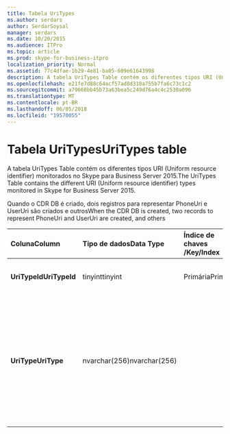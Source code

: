 ```yaml
---
title: Tabela UriTypes
ms.author: serdars
author: SerdarSoysal
manager: serdars
ms.date: 10/20/2015
ms.audience: ITPro
ms.topic: article
ms.prod: skype-for-business-itpro
localization_priority: Normal
ms.assetid: 77c4dfae-1b29-4e81-ba05-609e61643998
description: A tabela UriTypes Table contém os diferentes tipos URI (Uniform resource identifier) monitorados no Skype para Business Server 2015.
ms.openlocfilehash: e21fe7d88c64acf57ad8d318a755b7fa6c73c1c2
ms.sourcegitcommit: a79668bb45b73a63bea5c249d76a4c4c2530a096
ms.translationtype: MT
ms.contentlocale: pt-BR
ms.lasthandoff: 06/05/2018
ms.locfileid: "19570055"
---
```

# <a name="uritypes-table"></a><span data-ttu-id="ede42-103">Tabela UriTypes</span><span class="sxs-lookup"><span data-stu-id="ede42-103">UriTypes table</span></span>
 
<span data-ttu-id="ede42-104">A tabela UriTypes Table contém os diferentes tipos URI (Uniform resource identifier) monitorados no Skype para Business Server 2015.</span><span class="sxs-lookup"><span data-stu-id="ede42-104">The UriTypes Table contains the different URI (Uniform resource identifier) types monitored in Skype for Business Server 2015.</span></span>

<span data-ttu-id="ede42-105">Quando o CDR DB é criado, dois registros para representar PhoneUri e UserUri são criados e outros</span><span class="sxs-lookup"><span data-stu-id="ede42-105">When the CDR DB is created, two records to represent PhoneUri and UserUri are created, and others</span></span> 
  
|<span data-ttu-id="ede42-106">**Coluna**</span><span class="sxs-lookup"><span data-stu-id="ede42-106">**Column**</span></span>|<span data-ttu-id="ede42-107">**Tipo de dados**</span><span class="sxs-lookup"><span data-stu-id="ede42-107">**Data Type**</span></span>|<span data-ttu-id="ede42-108">**Índice de chaves /**</span><span class="sxs-lookup"><span data-stu-id="ede42-108">**Key/Index**</span></span>|<span data-ttu-id="ede42-109">**Detalhes**</span><span class="sxs-lookup"><span data-stu-id="ede42-109">**Details**</span></span>|
|:-----|:-----|:-----|:-----|
|<span data-ttu-id="ede42-110">**UriTypeId**</span><span class="sxs-lookup"><span data-stu-id="ede42-110">**UriTypeId**</span></span> <br/> |<span data-ttu-id="ede42-111">tinyint</span><span class="sxs-lookup"><span data-stu-id="ede42-111">tinyint</span></span>  <br/> |<span data-ttu-id="ede42-112">Primária</span><span class="sxs-lookup"><span data-stu-id="ede42-112">Primary</span></span>  <br/> |<span data-ttu-id="ede42-113">Identificador exclusivo atribuído a um tipo de URI.</span><span class="sxs-lookup"><span data-stu-id="ede42-113">Unique identifier assigned to a URI type.</span></span>  <br/> <span data-ttu-id="ede42-114">Valores possíveis - 0 a 255</span><span class="sxs-lookup"><span data-stu-id="ede42-114">Possible values - 0 to 255</span></span> |
|<span data-ttu-id="ede42-115">**UriType**</span><span class="sxs-lookup"><span data-stu-id="ede42-115">**UriType**</span></span> <br/> |<span data-ttu-id="ede42-116">nvarchar(256)</span><span class="sxs-lookup"><span data-stu-id="ede42-116">nvarchar(256)</span></span>  <br/> || <span data-ttu-id="ede42-117">Descrições dos diferentes tipos de URI.</span><span class="sxs-lookup"><span data-stu-id="ede42-117">Descriptions of the different URI types.</span></span> <span data-ttu-id="ede42-118">Os seguintes valores são atribuídos previamente:</span><span class="sxs-lookup"><span data-stu-id="ede42-118">The following values are pre-assigned:</span></span> <br/>  <span data-ttu-id="ede42-119">1 - Uri do telefone</span><span class="sxs-lookup"><span data-stu-id="ede42-119">1 - Phone Uri</span></span> <br/>  <span data-ttu-id="ede42-120">0 - Uri do usuário</span><span class="sxs-lookup"><span data-stu-id="ede42-120">0 - User Uri</span></span> <br/> <br/>  <span data-ttu-id="ede42-121">Outros tipos possíveis incluem:</span><span class="sxs-lookup"><span data-stu-id="ede42-121">Other possible types include:</span></span> <br/><span data-ttu-id="ede42-122">conf:applicationsharing</span><span class="sxs-lookup"><span data-stu-id="ede42-122">conf:applicationsharing</span></span> <br/> <span data-ttu-id="ede42-123">conf:audio-video</span><span class="sxs-lookup"><span data-stu-id="ede42-123">conf:audio-video</span></span><br/> <span data-ttu-id="ede42-124">conf:Chat</span><span class="sxs-lookup"><span data-stu-id="ede42-124">conf:chat</span></span><br/>    <span data-ttu-id="ede42-125">conf:focus</span><span class="sxs-lookup"><span data-stu-id="ede42-125">conf:focus</span></span><br/>   <span data-ttu-id="ede42-126">mras</span><span class="sxs-lookup"><span data-stu-id="ede42-126">mras</span></span><br/>